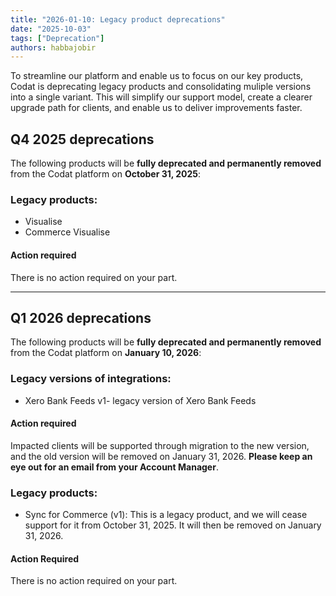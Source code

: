 ```yaml
---
title: "2026-01-10: Legacy product deprecations"
date: "2025-10-03"
tags: ["Deprecation"]
authors: habbajobir
---
```


To streamline our platform and enable us to focus on our key products, Codat is deprecating legacy products and consolidating muliple versions into a single variant. This will simplify our support model, create a clearer upgrade path for clients, and enable us to deliver improvements faster.
## Q4 2025 deprecations

The following products will be **fully deprecated and permanently removed** from the Codat platform on **October 31, 2025**:


### Legacy products:

* Visualise
* Commerce Visualise

#### Action required

There is no action required on your part.

---

## Q1 2026 deprecations

The following products will be **fully deprecated and permanently removed** from the Codat platform on **January 10, 2026**:


### Legacy versions of integrations:

* Xero Bank Feeds v1- legacy version of Xero Bank Feeds

#### Action required

Impacted clients will be supported through migration to the new version, and the old version will be removed on January 31, 2026. **Please keep an eye out for an email from your Account Manager**.

### Legacy products:

* Sync for Commerce (v1): This is a legacy product, and we will cease support for it from October 31, 2025. It will then be removed on January 31, 2026.

#### Action Required

There is no action required on your part.
